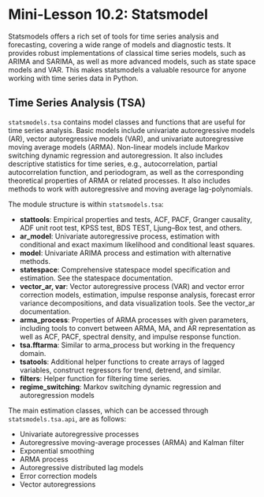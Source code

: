 # Mini-Lesson 10.2: Statsmodel

Statsmodels offers a rich set of tools for time series analysis and forecasting, covering a wide range of models and diagnostic tests. It provides robust implementations of classical time series models, such as ARIMA and SARIMA, as well as more advanced models, such as state space models and VAR. This makes statsmodels a valuable resource for anyone working with time series data in Python.

## Time Series Analysis (TSA)

`statsmodels.tsa` contains model classes and functions that are useful for time series analysis. Basic models include univariate autoregressive models (AR), vector autoregressive models (VAR), and univariate autoregressive moving average models (ARMA). Non-linear models include Markov switching dynamic regression and autoregression. It also includes descriptive statistics for time series, e.g., autocorrelation, partial autocorrelation function, and periodogram, as well as the corresponding theoretical properties of ARMA or related processes. It also includes methods to work with autoregressive and moving average lag-polynomials.

The module structure is within `statsmodels.tsa`:

- **stattools**: Empirical properties and tests, ACF, PACF, Granger causality, ADF unit root test, KPSS test, BDS TEST, Ljung–Box test, and others.
- **ar_model**: Univariate autoregressive process, estimation with conditional and exact maximum likelihood and conditional least squares.
- **model**: Univariate ARIMA process and estimation with alternative methods.
- **statespace**: Comprehensive statespace model specification and estimation. See the statespace documentation.
- **vector_ar, var**: Vector autoregressive process (VAR) and vector error correction models, estimation, impulse response analysis, forecast error variance decompositions, and data visualization tools. See the vector_ar documentation.
- **arma_process**: Properties of ARMA processes with given parameters, including tools to convert between ARMA, MA, and AR representation as well as ACF, PACF, spectral density, and impulse response function.
- **tsa.fftarma**: Similar to arma_process but working in the frequency domain.
- **tsatools**: Additional helper functions to create arrays of lagged variables, construct regressors for trend, detrend, and similar.
- **filters**: Helper function for filtering time series.
- **regime_switching**: Markov switching dynamic regression and autoregression models

The main estimation classes, which can be accessed through `statsmodels.tsa.api`, are as follows:

- Univariate autoregressive processes
- Autoregressive moving-average processes (ARMA) and Kalman filter
- Exponential smoothing
- ARMA process
- Autoregressive distributed lag models
- Error correction models
- Vector autoregressions